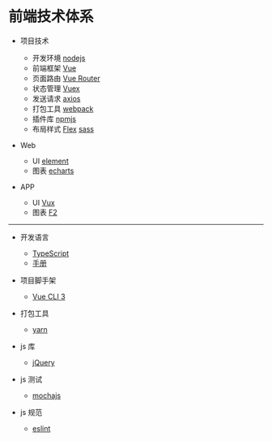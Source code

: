 # 前端技术体系

- 项目技术
  - 开发环境 [nodejs](https://www.nodeapp.cn)
  - 前端框架 [Vue](https://cn.vuejs.org/v2/guide/)
  - 页面路由 [Vue Router](https://router.vuejs.org/zh/)
  - 状态管理 [Vuex](https://vuex.vuejs.org/zh/)
  - 发送请求 [axios](https://www.kancloud.cn/yunye/axios/234845)
  - 打包工具 [webpack](https://webpack.js.org/) 
  - 插件库   [npmjs](https://www.npmjs.com.cn/)
  - 布局样式 [Flex](https://www.runoob.com/w3cnote/flex-grammar.html) [sass](https://www.sass.hk/docs/)
- Web
  - UI [element](http://element-cn.eleme.io/#/zh-CN/component/input)
  - 图表 [echarts](http://echarts.baidu.com/examples/)

- APP
  - UI [Vux](https://vux.li/demos/v2/#/demo)
  - 图表 [F2](https://antv.alipay.com/zh-cn/f2/3.x/demo/index.html)


---


- 开发语言 
	- [TypeScript](https://www.tslang.cn/docs/home.html) 
	- [手册](https://typescript.bootcss.com/)

- 项目脚手架 
	- [Vue CLI 3](https://cli.vuejs.org/)

- 打包工具
	- [yarn](https://yarn.bootcss.com/docs/getting-started/)
	   
- js 库 
	- [jQuery](https://api.jquery.com/)
  
- js 测试
	- [mochajs](https://mochajs.org/)
	
- js 规范
    - [eslint](https://eslint.org/)



